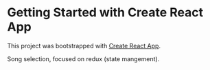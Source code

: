 # Getting Started with Create React App

This project was bootstrapped with [Create React App](https://github.com/facebook/create-react-app).

Song selection, focused on redux (state mangement).
